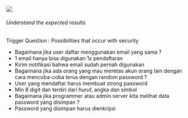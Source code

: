 <StandardTab choosen="security" />

<div class="h-full overflow-y-auto m-4">
  <div class="flex flex-row space-x-5">
    <div class="flex-1">
      <img src="https://www.positronx.io/wp-content/uploads/2019/09/react-login-ui-6748-02.png" class="h-72" />
    </div>
    <div class="flex-1">
      <h6 v-click>Understand the expected results</h6>
      <span v-after class="text-xs">Trigger Question : Possibilities that occur with security</span>
      <ul class="text-xs font-extralight mt-5">
        <li v-click>Bagaimana jika user daftar menggunakan email yang sama ?
        </li>
        <li class="!ml-8 font-semibold" v-click>1 email hanya bisa digunakan 1x pendaftaran</li>
        <li class="!ml-8 font-semibold" v-click>Kirim notifikasi bahwa email sudah pernah digunakan</li>
        <li v-click>Bagaimana jika ada orang yang mau meretas akun orang lain dengan cara mencoba-coba terus dengan random password ?</li>
        <li class="!ml-8 font-semibold" v-click>User yang mendaftar harus membuat strong password</li>
        <li class="!ml-8 font-semibold" v-click>Min 8 digit dan terdiri dari huruf, angka dan simbol</li>
        <li v-click>Bagaimana jika programmer atau admin server kita melihat data password yang disimpan ?</li>
        <li class="!ml-8 font-semibold" v-click>Password yang disimpan harus dienkripsi</li>
      </ul>
    </div>
  </div>
</div>

<!--
Time: 12:00

- rangkuman dari semua requirement yang tercatat pada proses ini biasa kita namakan project requirement document
- untuk memastikan bisa deliver sesuai ekspektasi
-->